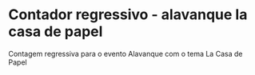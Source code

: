 # Contador regressivo - alavanque la casa de papel

Contagem regressiva para o evento Alavanque com o tema La Casa de Papel 
